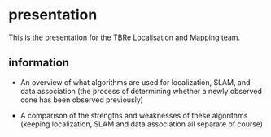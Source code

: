 # presentation

This is the presentation for the TBRe Localisation and Mapping team.

## information

- An overview of what algorithms are used for localization, SLAM, and data association
(the process of determining whether a newly observed cone has been observed previously)

- A comparison of the strengths and weaknesses of these algorithms
(keeping localization, SLAM and data association all separate of course)
